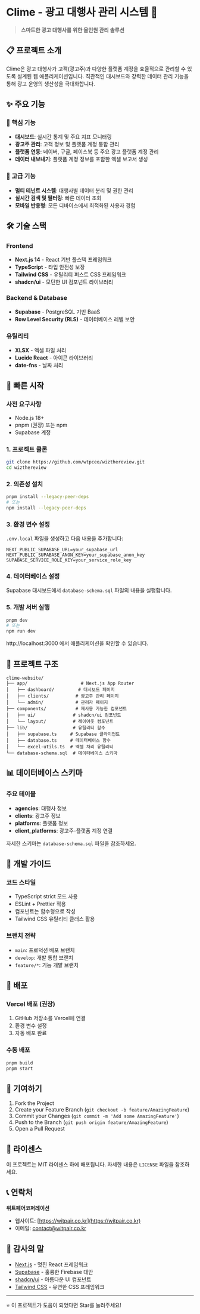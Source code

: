 # Clime - 광고 대행사 관리 시스템 🚀

> **스마트한 광고 대행사를 위한 올인원 관리 솔루션**

## 📋 프로젝트 소개

Clime은 광고 대행사가 고객(광고주)과 다양한 플랫폼 계정을 효율적으로 관리할 수 있도록 설계된 웹 애플리케이션입니다. 직관적인 대시보드와 강력한 데이터 관리 기능을 통해 광고 운영의 생산성을 극대화합니다.

## ✨ 주요 기능

### 🎯 핵심 기능
- **대시보드**: 실시간 통계 및 주요 지표 모니터링
- **광고주 관리**: 고객 정보 및 플랫폼 계정 통합 관리
- **플랫폼 연동**: 네이버, 구글, 페이스북 등 주요 광고 플랫폼 계정 관리
- **데이터 내보내기**: 플랫폼 계정 정보를 포함한 엑셀 보고서 생성

### 🔐 고급 기능
- **멀티 테넌트 시스템**: 대행사별 데이터 분리 및 권한 관리
- **실시간 검색 및 필터링**: 빠른 데이터 조회
- **모바일 반응형**: 모든 디바이스에서 최적화된 사용자 경험

## 🛠 기술 스택

### Frontend
- **Next.js 14** - React 기반 풀스택 프레임워크
- **TypeScript** - 타입 안전성 보장
- **Tailwind CSS** - 유틸리티 퍼스트 CSS 프레임워크
- **shadcn/ui** - 모던한 UI 컴포넌트 라이브러리

### Backend & Database
- **Supabase** - PostgreSQL 기반 BaaS
- **Row Level Security (RLS)** - 데이터베이스 레벨 보안

### 유틸리티
- **XLSX** - 엑셀 파일 처리
- **Lucide React** - 아이콘 라이브러리
- **date-fns** - 날짜 처리

## 🚀 빠른 시작

### 사전 요구사항
- Node.js 18+ 
- pnpm (권장) 또는 npm
- Supabase 계정

### 1. 프로젝트 클론
```bash
git clone https://github.com/wtpceo/wizthereview.git
cd wizthereview
```

### 2. 의존성 설치
```bash
pnpm install --legacy-peer-deps
# 또는
npm install --legacy-peer-deps
```

### 3. 환경 변수 설정
`.env.local` 파일을 생성하고 다음 내용을 추가합니다:

```env
NEXT_PUBLIC_SUPABASE_URL=your_supabase_url
NEXT_PUBLIC_SUPABASE_ANON_KEY=your_supabase_anon_key
SUPABASE_SERVICE_ROLE_KEY=your_service_role_key
```

### 4. 데이터베이스 설정
Supabase 대시보드에서 `database-schema.sql` 파일의 내용을 실행합니다.

### 5. 개발 서버 실행
```bash
pnpm dev
# 또는
npm run dev
```

http://localhost:3000 에서 애플리케이션을 확인할 수 있습니다.

## 📁 프로젝트 구조

```
clime-website/
├── app/                    # Next.js App Router
│   ├── dashboard/         # 대시보드 페이지
│   ├── clients/          # 광고주 관리 페이지
│   └── admin/            # 관리자 페이지
├── components/           # 재사용 가능한 컴포넌트
│   ├── ui/              # shadcn/ui 컴포넌트
│   └── layout/          # 레이아웃 컴포넌트
├── lib/                 # 유틸리티 함수
│   ├── supabase.ts     # Supabase 클라이언트
│   ├── database.ts     # 데이터베이스 함수
│   └── excel-utils.ts  # 엑셀 처리 유틸리티
└── database-schema.sql  # 데이터베이스 스키마
```

## 📊 데이터베이스 스키마

### 주요 테이블
- **agencies**: 대행사 정보
- **clients**: 광고주 정보  
- **platforms**: 플랫폼 정보
- **client_platforms**: 광고주-플랫폼 계정 연결

자세한 스키마는 `database-schema.sql` 파일을 참조하세요.

## 🔧 개발 가이드

### 코드 스타일
- TypeScript strict 모드 사용
- ESLint + Prettier 적용
- 컴포넌트는 함수형으로 작성
- Tailwind CSS 유틸리티 클래스 활용

### 브랜치 전략
- `main`: 프로덕션 배포 브랜치
- `develop`: 개발 통합 브랜치  
- `feature/*`: 기능 개발 브랜치

## 🚀 배포

### Vercel 배포 (권장)
1. GitHub 저장소를 Vercel에 연결
2. 환경 변수 설정
3. 자동 배포 완료

### 수동 배포
```bash
pnpm build
pnpm start
```

## 🤝 기여하기

1. Fork the Project
2. Create your Feature Branch (`git checkout -b feature/AmazingFeature`)
3. Commit your Changes (`git commit -m 'Add some AmazingFeature'`)
4. Push to the Branch (`git push origin feature/AmazingFeature`)
5. Open a Pull Request

## 📝 라이센스

이 프로젝트는 MIT 라이센스 하에 배포됩니다. 자세한 내용은 `LICENSE` 파일을 참조하세요.

## 📞 연락처

**위트페어코퍼레이션**  
- 웹사이트: [https://witpair.co.kr](https://witpair.co.kr)
- 이메일: contact@witpair.co.kr

## 🙏 감사의 말

- [Next.js](https://nextjs.org/) - 멋진 React 프레임워크
- [Supabase](https://supabase.io/) - 훌륭한 Firebase 대안
- [shadcn/ui](https://ui.shadcn.com/) - 아름다운 UI 컴포넌트
- [Tailwind CSS](https://tailwindcss.com/) - 유연한 CSS 프레임워크

---

⭐ 이 프로젝트가 도움이 되었다면 Star를 눌러주세요! 
